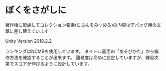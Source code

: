 # ぼくをさがしに
著作権に配慮してコレクション要素(じぶんをみつめる)の内容はデバッグ用の文章に差し替えています

Unity Version 2018.2.2

ランキングはNCMBを使用しています。
タイトル画面の「あそびかた」から操作方法を確認することが出来ます。
難易度は高めに設定していますが、練習次第でスコアが伸びるように設計しています。
